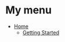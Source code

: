 # My menu
* [Home][home]
    * [Getting Started][Getting Started]

[home]: https://github.com/Black-Horizon-Studios/Emerald-AI/wiki
[Getting Started]: https://github.com/Black-Horizon-Studios/Emerald-AI/wiki/Getting-Started